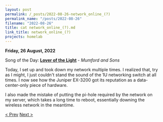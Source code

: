 ```yaml
---
layout: post
permalink: /_posts/2022-08-26-network_online_(?)
permalink_name: "/posts/2022-08-26"
filename: "2022-08-26"
title: cat network_online_(?).md
link_title: network_online_(?)
projects: homelab
---
```

**Friday, 26 August, 2022**

Song of the Day: [**Lover of the Light**](https://youtu.be/nMJUbZrNnA8) - *Mumford and Sons*

Today, I set up and took down my network multiple times. I realized that, try as I might, I just couldn't stand the sound of the 1U networking switch at all times. I now see how the Juniper EX-3200 got its reputation as a data-center-only piece of hardware.

I also made the mistake of putting the pi-hole required by the network on my server, which takes a long time to reboot, essentially downing the wireless network in the meantime.

[< Prev](/_posts/2022-08-25-network_online)    [Next >](/_posts/2022-08-27-iot_ready)
